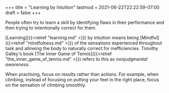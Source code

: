 +++
title = "Learning by Intuition"
lastmod = 2021-06-22T22:22:59-07:00
draft = false
+++

People often try to learn a skill by identifying flaws in their performance and then trying to intentionally correct for them.

[Learning]({{<relref "learning.md" >}}) by intuition means being [Mindful]({{<relref "mindfulness.md" >}}) of the sensations experienced throughout task and allowing the body to naturally correct for inefficiencies. Timothy Galley's book [The Inner Game of Tennis]({{<relref "the_inner_game_of_tennis.md" >}}) refers to this as _nonjudgmental awareness_.

When practising, focus on results rather than actions. For example, when climbing, instead of focusing on putting your feet in the right place, focus on the sensation of climbing smoothly.